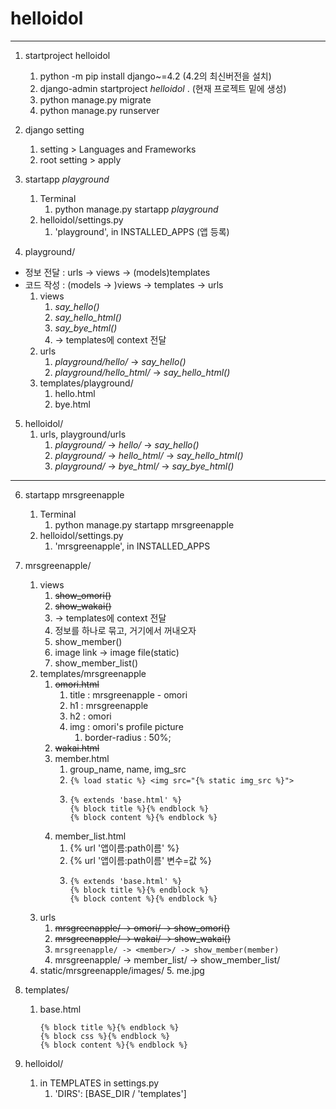 # helloidol

---

1. startproject helloidol
    1. python -m pip install django~=4.2 (4.2의 최신버전을 설치)
    2. django-admin startproject _helloidol_ . (현재 프로젝트 밑에 생성)
    3. python manage.py migrate
    4. python manage.py runserver


2. django setting
   1. setting > Languages and Frameworks
   2. root setting > apply


3. startapp _playground_
   1. Terminal
      1. python manage.py startapp _playground_
   2. helloidol/settings.py
      1. 'playground', in INSTALLED_APPS (앱 등록)


4. playground/
- 정보 전달 : urls -> views -> (models)templates
- 코드 작성 : (models -> )views -> templates -> urls
  1. views
     1. _say_hello()_
     2. _say_hello_html()_
     3. _say_bye_html()_
     4. -> templates에 context 전달
  2. urls
     1. _playground/hello/_ -> _say_hello()_
     2. _playground/hello_html/_ -> _say_hello_html()_
  3. templates/playground/
     1. hello.html
     2. bye.html

5. helloidol/
   1. urls, playground/urls
      1. _playground/_ -> _hello/_ -> _say_hello()_
      2. _playground/_ -> _hello_html/_ -> _say_hello_html()_
      3. _playground/_ -> _bye_html/_ -> _say_bye_html()_
---
6. startapp mrsgreenapple
   1. Terminal
      1. python manage.py startapp mrsgreenapple
   2. helloidol/settings.py
      1. 'mrsgreenapple', in INSTALLED_APPS


7. mrsgreenapple/
   1. views
      1. ~~show_omori()~~
      2. ~~show_wakai()~~
      3. -> templates에 context 전달
      4. 정보를 하나로 묶고, 거기에서 꺼내오자
      5. show_member()
      6. image link -> image file(static)
      7. show_member_list()
   2. templates/mrsgreenapple
      1. ~~omori.html~~
         1. title : mrsgreenapple - omori
         2. h1 : mrsgreenapple
         3. h2 : omori
         4. img : omori's profile picture
            1. border-radius : 50%;
      2. ~~wakai.html~~
      3. member.html
         1. group_name, name, img_src
         2. `{% load static %} <img src="{% static img_src %}">`
         3. ```
            {% extends 'base.html' %} 
            {% block title %}{% endblock %}
            {% block content %}{% endblock %}
            ```
      4. member_list.html
         1. {% url '앱이름:path이름' %}
         2. {% url '앱이름:path이름' 변수=값 %}
         3. ```
            {% extends 'base.html' %} 
            {% block title %}{% endblock %}
            {% block content %}{% endblock %}
            ```
   3. urls
      1. ~~mrsgreenapple/ -> omori/ -> show_omori()~~
      2. ~~mrsgreenapple/ -> wakai/ -> show_wakai()~~
      3. `mrsgreenapple/ -> <member>/ -> show_member(member)`
      4. mrsgreenapple/ -> member_list/ -> show_member_list/
   4. static/mrsgreenapple/images/
      5. me.jpg


8. templates/
   1. base.html
      ```
      {% block title %}{% endblock %}
      {% block css %}{% endblock %}
      {% block content %}{% endblock %}
      ```
      
9. helloidol/
   1. in TEMPLATES in settings.py
      1. 'DIRS': [BASE_DIR / 'templates']